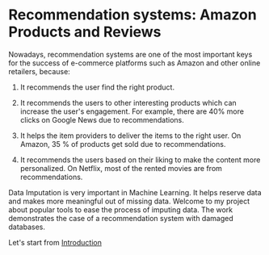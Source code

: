 # Recommendation systems: Amazon Products and Reviews

Nowadays, recommendation systems are one of the most important keys for the success of e-commerce platforms such as Amazon and other online retailers, because:

1. It recommends the user find the right product.

2. It recommends the users to other interesting products which can increase the user's engagement. For example, there are 40% more clicks on Google News due to recommendations.

3. It helps the item providers to deliver the items to the right user. On Amazon, 35 % of products get sold due to recommendations.

4. It recommends the users based on their liking to make the content more personalized. On Netflix, most of the rented movies are from recommendations.


Data Imputation is very important in Machine Learning. It helps reserve data and makes more meaningful out of missing data.
Welcome to my project about popular tools to ease the process of imputing data. The work demonstrates the case of a recommendation system with damaged databases.

Let's start from [Introduction](Step0_Introduction.ipynb)